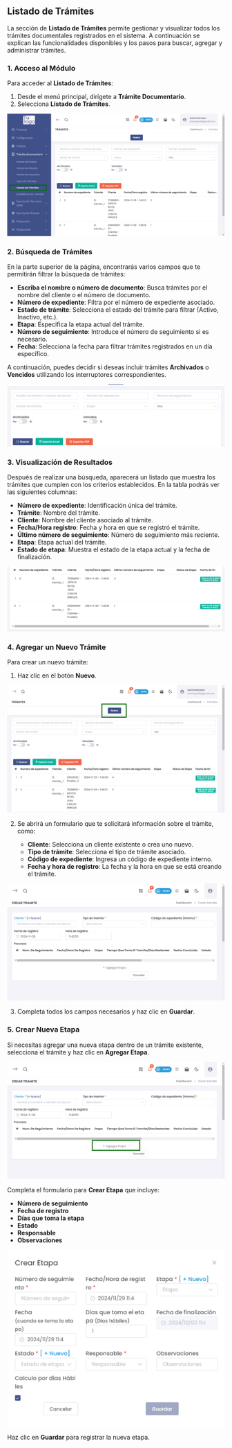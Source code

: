 ## Listado de Trámites  

La sección de **Listado de Trámites** permite gestionar y visualizar todos los trámites documentales registrados en el sistema. A continuación se explican las funcionalidades disponibles y los pasos para buscar, agregar y administrar trámites.  

### 1. Acceso al Módulo  

Para acceder al **Listado de Trámites**:  

1. Desde el menú principal, dirígete a **Trámite Documentario**.  
2. Selecciona **Listado de Trámites**.  

![Acceso al Listado de Trámites](img/listado_tramites_acceso.jpg)  

### 2. Búsqueda de Trámites  

En la parte superior de la página, encontrarás varios campos que te permitirán filtrar la búsqueda de trámites:  

- **Escriba el nombre o número de documento**: Busca trámites por el nombre del cliente o el número de documento.  
- **Número de expediente**: Filtra por el número de expediente asociado.  
- **Estado de trámite**: Selecciona el estado del trámite para filtrar (Activo, Inactivo, etc.).  
- **Etapa**: Especifica la etapa actual del trámite.  
- **Número de seguimiento**: Introduce el número de seguimiento si es necesario.  
- **Fecha**: Selecciona la fecha para filtrar trámites registrados en un día específico.  

A continuación, puedes decidir si deseas incluir trámites **Archivados** o **Vencidos** utilizando los interruptores correspondientes.  

![Filtros de Búsqueda](img/filtros_busqueda.jpg)  

### 3. Visualización de Resultados  

Después de realizar una búsqueda, aparecerá un listado que muestra los trámites que cumplen con los criterios establecidos. En la tabla podrás ver las siguientes columnas:  

- **Número de expediente**: Identificación única del trámite.  
- **Trámite**: Nombre del trámite.  
- **Cliente**: Nombre del cliente asociado al trámite.  
- **Fecha/Hora registro**: Fecha y hora en que se registró el trámite.  
- **Último número de seguimiento**: Número de seguimiento más reciente.  
- **Etapa**: Etapa actual del trámite.  
- **Estado de etapa**: Muestra el estado de la etapa actual y la fecha de finalización.  
  

![Listado de Trámites](img/listado_tramites_tipo_tramite.jpg)  

### 4. Agregar un Nuevo Trámite  

Para crear un nuevo trámite:  

1. Haz clic en el botón **Nuevo**.  

![Crear Nuevo Trámite](img/boton_nuevo_tramite_tipo.jpg)  

2. Se abrirá un formulario que te solicitará información sobre el trámite, como:  

   - **Cliente**: Selecciona un cliente existente o crea uno nuevo.  
   - **Tipo de trámite**: Selecciona el tipo de trámite asociado.  
   - **Código de expediente**: Ingresa un código de expediente interno.  
   - **Fecha y hora de registro**: La fecha y la hora en que se está creando el trámite.  

![Formulario Crear Trámite](img/crear_tramite_tipo.jpg)  

3. Completa todos los campos necesarios y haz clic en **Guardar**.  

### 5. Crear Nueva Etapa  

Si necesitas agregar una nueva etapa dentro de un trámite existente, selecciona el trámite y haz clic en **Agregar Etapa**.  

![Agregar Etapa](img/agregar_etapa_tramite.jpg)  

Completa el formulario para **Crear Etapa** que incluye:  

- **Número de seguimiento**  
- **Fecha de registro**  
- **Días que toma la etapa**  
- **Estado**  
- **Responsable**  
- **Observaciones**  

![Formulario Crear Etapa](img/crear_etapa.jpg)  

Haz clic en **Guardar** para registrar la nueva etapa.  

